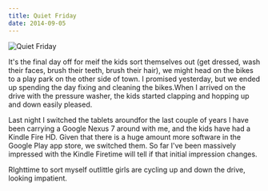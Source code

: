 ```yaml
---
title: Quiet Friday
date: 2014-09-05
---
```


![Quiet Friday](https://source.unsplash.com/2aFp6EWWs58/1600x900)

It's the final day off for meif the kids sort themselves out (get dressed, wash their faces, brush their teeth, brush their hair), we might head on the bikes to a play park on the other side of town. I promised yesterday, but we ended up spending the day fixing and cleaning the bikes.When I arrived on the drive with the pressure washer, the kids started clapping and hopping up and down easily pleased.

Last night I switched the tablets aroundfor the last couple of years I have been carrying a Google Nexus 7 around with me, and the kids have had a Kindle Fire HD. Given that there is a huge amount more software in the Google Play app store, we switched them. So far I've been massively impressed with the Kindle Firetime will tell if that initial impression changes.

RIghttime to sort myself outlittle girls are cycling up and down the drive, looking impatient.